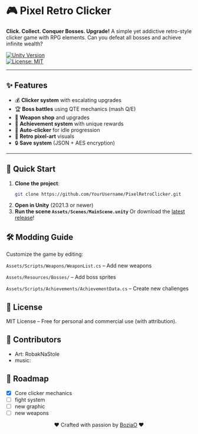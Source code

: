 # 🎮 Pixel Retro Clicker  

**Click. Collect. Conquer Bosses. Upgrade!** A simple yet addictive retro-style clicker game with RPG elements. Can you defeat all bosses and achieve infinite wealth?  

[![Unity Version](https://img.shields.io/badge/Unity-2021.3%2B-blue.svg)](https://unity.com)  
[![License: MIT](https://img.shields.io/badge/License-MIT-green.svg)](https://opensource.org/licenses/MIT)  

---

## ✨ Features  
- 💰 **Clicker system** with escalating upgrades  
- 🏆 **Boss battles** using QTE mechanics (mash Q/E)  
- 🔧 **Weapon shop** and upgrades  
- 🏅 **Achievement system** with unique rewards  
- 🤖 **Auto-clicker** for idle progression  
- 🎨 **Retro pixel-art** visuals  
- 🔒 **Save system** (JSON + AES encryption)  

---

## 🚀 Quick Start  
1. **Clone the project**:  
   ```bash
   git clone https://github.com/YourUsername/PixelRetroClicker.git
   ```
2. **Open in Unity** (2021.3 or newer)
3. **Run the scene ``Assets/Scenes/MainScene.unity``**
   Or download the <a href="">latest release</a>!

## 🛠 Modding Guide
Customize the game by editing:

```Assets/Scripts/Weapons/WeaponList.cs``` – Add new weapons

```Assets/Resources/Bosses/``` – Add boss sprites

```Assets/Scripts/Achievements/AchievementData.cs``` – Create new challenges

## 📜 License
MIT License – Free for personal and commercial use (with attribution).

## 🤝 Contributors  
- Art: RobakNaStole
- music:

## 📌 Roadmap  
- [x] Core clicker mechanics
- [ ] fight system
- [ ] new graphic
- [ ] new weapons

<p align="center"> ❤️ Crafted with passion by <a href="https://github.com/BoziaO">BoziaO</a> ❤️ </p>

